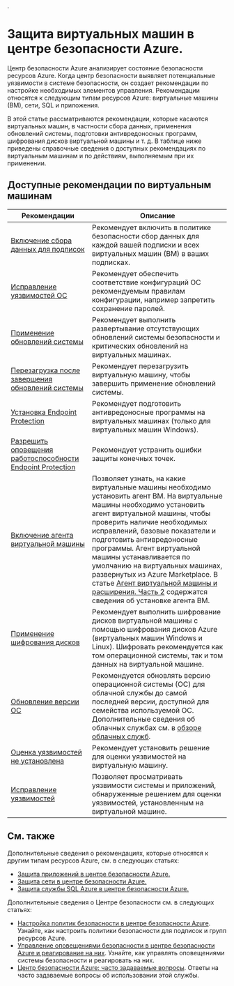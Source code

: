 <properties
   pageTitle="Защита виртуальных машин в центре безопасности Azure | Microsoft Azure"
   description="В этом документе рассматриваются рекомендации из центра безопасности Azure, которые помогают защитить ваши виртуальные машины и обеспечить соответствие политикам безопасности."
   services="security-center"
   documentationCenter="na"
   authors="TerryLanfear"
   manager="MBaldwin"
   editor=""/>

.<tags
   ms.service="security-center"
   ms.devlang="na"
   ms.topic="article"
   ms.tgt_pltfrm="na"
   ms.workload="na"
   ms.date="09/25/2016"
   ms.author="terrylan"/>

# Защита виртуальных машин в центре безопасности Azure.

Центр безопасности Azure анализирует состояние безопасности ресурсов Azure. Когда центр безопасности выявляет потенциальные уязвимости в системе безопасности, он создает рекомендации по настройке необходимых элементов управления. Рекомендации относятся к следующим типам ресурсов Azure: виртуальные машины (ВМ), сети, SQL и приложения.

В этой статье рассматриваются рекомендации, которые касаются виртуальных машин, в частности сбора данных, применения обновлений системы, подготовки антивредоносных программ, шифрования дисков виртуальной машины и т. д. В таблице ниже приведены справочные сведения о доступных рекомендациях по виртуальным машинам и по действиям, выполняемым при их применении.

## Доступные рекомендации по виртуальным машинам

|Рекомендации|Описание|
|-----|-----|
|[Включение сбора данных для подписок](security-center-enable-data-collection.md)|Рекомендует включить в политике безопасности сбор данных для каждой вашей подписки и всех виртуальных машин (ВМ) в ваших подписках.|
|[Исправление уязвимостей ОС](security-center-remediate-os-vulnerabilities.md)|Рекомендует обеспечить соответствие конфигураций ОС рекомендуемым правилам конфигурации, например запретить сохранение паролей.|
|[Применение обновлений системы](security-center-apply-system-updates.md)|Рекомендует выполнить развертывание отсутствующих обновлений системы безопасности и критических обновлений на виртуальных машинах.|
|[Перезагрузка после завершения обновлений системы](security-center-apply-system-updates.md#reboot-after-system-updates)|Рекомендует перезагрузить виртуальную машину, чтобы завершить применение обновлений системы.|
|[Установка Endpoint Protection](security-center-install-endpoint-protection.md)|Рекомендует подготовить антивредоносные программы на виртуальных машинах (только для виртуальных машин Windows).|
|[Разрешить оповещения работоспособности Endpoint Protection](security-center-resolve-endpoint-protection-health-alerts.md)|Рекомендует устранить ошибки защиты конечных точек.|
|[Включение агента виртуальной машины](security-center-enable-vm-agent.md)|Позволяет узнать, на какие виртуальные машины необходимо установить агент ВМ. На виртуальные машины необходимо установить агент виртуальной машины, чтобы проверить наличие необходимых исправлений, базовые показатели и подготовить антивредоносные программы. Агент виртуальной машины устанавливается по умолчанию на виртуальных машинах, развернутых из Azure Marketplace. В статье [Агент виртуальной машины и расширения. Часть 2](http://azure.microsoft.com/blog/2014/04/15/vm-agent-and-extensions-part-2/) содержатся сведения об установке агента ВМ.|
| [Применение шифрования дисков](security-center-apply-disk-encryption.md) |Рекомендует выполнить шифрование дисков виртуальной машины с помощью шифрования дисков Azure (виртуальных машин Windows и Linux). Шифровать рекомендуется как том операционной системы, так и том данных на виртуальной машине.|
| [Обновление версии ОС](security-center-update-os-version.md) | Рекомендуется обновлять версию операционной системы (ОС) для облачной службы до самой последней версии, доступной для семейства используемой ОС. Дополнительные сведения об облачных службах см. в [обзоре облачных служб](../cloud-services/cloud-services-choose-me.md). |
| [Оценка уязвимостей не установлена](security-center-vulnerability-assessment-recommendations.md) | Рекомендует установить решение для оценки уязвимостей на виртуальную машину. |
| [Исправление уязвимостей](security-center-vulnerability-assessment-recommendations.md#review-recommendation) | Позволяет просматривать уязвимости системы и приложений, обнаруженные решением для оценки уязвимостей, установленным на виртуальной машине. |

## См. также

Дополнительные сведения о рекомендациях, которые относятся к другим типам ресурсов Azure, см. в следующих статьях:

- [Защита приложений в центре безопасности Azure.](security-center-application-recommendations.md)
- [Защита сети в центре безопасности Azure.](security-center-network-recommendations.md)
- [Защита службы SQL Azure в центре безопасности Azure.](security-center-sql-service-recommendations.md)

Дополнительные сведения о Центре безопасности см. в следующих статьях:

- [Настройка политик безопасности в центре безопасности Azure](security-center-policies.md). Узнайте, как настроить политики безопасности для подписок и групп ресурсов Azure.
- [Управление оповещениями безопасности в центре безопасности Azure и реагирование на них](security-center-managing-and-responding-alerts.md). Узнайте, как управлять оповещениями системы безопасности и реагировать на них.
- [Центр безопасности Azure: часто задаваемые вопросы](security-center-faq.md). Ответы на часто задаваемые вопросы об использовании этой службы.

<!---HONumber=AcomDC_0928_2016-->